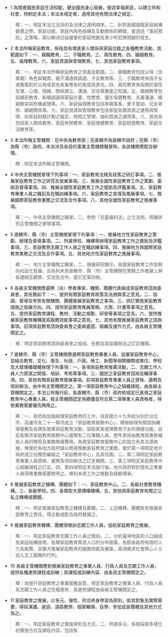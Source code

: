 * 1 為增進國民家庭生活知能，健全國民身心發展，營造幸福家庭，以建立祥和社會，特制定本法；本法未規定者，適用其他有關法律之規定。

> 釋：一、明定本法立法目的及法律之適用順序。二、針對我國面臨家庭結構變遷之際，家庭功能、家庭內角色結構及互動關係的轉變，爰透過「事前預防」之策略，期以解決日益嚴重的家庭問題及青少年犯罪問題的發生。

* 2 本法所稱家庭教育，係指具有增進家人關係與家庭功能之各種教育活動，其範圍如下：一、親職教育。二、子職教育。三、兩性教育。四、婚姻教育。五、倫理教育。六、家庭資源與管理教育。七、其他家庭教育事項。

> 釋：一、明定本法所稱家庭教育之意義及範圍。二、親職教育包括父母（含單親）角色與職責、親子溝通與調適、子女教育等。三、子職教育係指子女或晚輩對於父母或其他長輩應有的態度與責任。四、兩性教育係指關於兩性生理、心理、情緒、關係建立、溝通、交往等層面之知識。五、婚姻教育包括婚前教育、新婚調適與家庭計畫、性教育、優生保健教育、夫妻溝通、婚姻衝突與危機處理等。六、家庭倫理教育包括孝親事長、愛子慈幼、兄友弟恭、姻親關係等。七、家庭資源與管理教育包括家庭各類資源之運用與管理，如家庭財務計劃之擬定、時間之管理、福利資源之運用等。八、其他尚包括家人關係教育、家庭休閒教育、家庭保健教育、家庭經營教育、家庭生活教育等。

* 3 本法所稱主管機關：在中央為教育部；在直轄市為直轄市政府；在縣（市）為縣（市）政府。本法涉及各目的事業主管機關職掌時，各該機關應配合辦理。

> 釋：明定本法所稱主管機關。

* 4 中央主管機關掌理下列事項：一、家庭教育法規及政策之研訂事項。二、推展家庭教育工作之研究及發展事項。三、推展全國性家庭教育工作之策劃、委辦及督導事項。四、推展全國性家庭教育工作之獎助及評鑑事項。五、家庭教育專業人員之職前及在職訓練事項。六、家庭教育之宣導及推展事項。七、推展國際家庭教育業務之交流及合作事項。八、其他全國性家庭教育之推展事項。

> 釋：一、中央主管機關之職掌。二、參酌「兒童福利法」之立法例，明確詳列主管機關之掌理事項。

* 5 直轄市、縣（市）主管機關掌理下列事項：一、推展地方性家庭教育之策劃、辦理及督導事項。二、所屬學校、機構等辦理家庭教育工作之獎助及評鑑事項。三、家庭教育志願工作人員之在職訓練事項。四、推展地方與國際家庭教育業務之交流及合作事項。五、其他地方性家庭教育之推展事項。

> 釋：一、地方主管機關之職掌。二、根據研究顯示，各國家庭教育工作皆朝向社區化發展，且為利未來直轄市、縣（市）主管機關在實務工作推展上與各國相互觀摩、交流及合作，爰訂定第四款。

* 6 各級主管機關應遴聘（派）學者專家、機關、團體代表組成家庭教育諮詢委員會，其任務如下：一、提供有關家庭教育政策及法規興革之意見。二、協調、督導及考核有關機關、團體推展家庭教育之事項。三、研訂實施家庭教育措施之發展方向。四、提供家庭教育推展策略、方案、計畫等事項之意見。五、提供家庭教育課程、教材、活動之規劃、研發等事項之意見。六、提供推展家庭教育機構提高服務效能事項之意見。七、其他有關推展家庭教育之諮詢事項。前項家庭教育諮詢委員會之委員遴選、組織及運作方式，由各級主管機關定之。

> 釋：明定家庭教育諮詢委員會之組成、任務及其設置辦法之訂定機關。

* 7 直轄市、縣（市）主管機關應遴聘家庭教育專業人員，設置家庭教育中心，並結合教育、文化、衛生、社政、戶政、勞工、新聞等相關機關或單位、學校及大眾傳播媒體辦理下列事項：一、各項家庭教育推廣活動。二、志願工作人員人力資源之開發、培訓、考核等事項。三、國民之家庭教育諮詢及輔導事項。四、其他有關家庭教育推展事項。前項家庭教育專業人員之資格、遴聘及培訓辦法，由中央主管機關定之。第一項家庭教育中心之組織規程，由各級主管機關定之。本法公布施行前，各直轄市、縣（市）政府依規定已進用之家庭教育中心專業人員，經主管機關認定為績優並符合第二項專業人員資格者，得依業務需要優先聘用之。

> 釋：一、政府為加強辦理家庭教育的工作，自民國七十九年起分別於台北市、高雄市及二十一縣市成立「家庭教育服務中心」，積極辦理有關諮詢輔導服務及各類型推廣家庭教育活動，協助家長發揮教育子女的積極功能。目前各縣市家庭教育服務中心遴聘有二位專職人員，歷年來係由教育部專款補助人員的聘用及業務推展費用。為使家庭教育服務中心的設立有其法源依據，俾便於各地方政府據以銜接推動家庭教育之業務，爰於第一項明定地方政府成立任務性編組之「家庭教育中心」及其任務。二、第二項明定家庭教育專業人員資格、遴聘及培訓辦法之訂定機關。三、第三項明定家庭教育中心組織規程之訂定。四、第四項明定本法施行後，地方政府對於既有之專業人員得應業務需要聘用之，俾利未來工作之推動及經驗傳承。

* 8 推展家庭教育之機構、團體如下：一、家庭教育中心。二、各級社會教育機構。三、各級學校。四、各類型大眾傳播機構。五、其他與家庭教育有關之公私立機構或團體。

> 釋：一、明定推展家庭教育之機構及團體。二、上述機構、團體負有推展家庭教育之責任，得主動或配合政府推展之。

* 9 推展家庭教育機構、團體得徵訓志願工作人員，協助家庭教育之推展。

> 釋：一、明定家庭教育志願工作人員之徵訓。二、分析臺灣地區的人口組成及家庭結構發現，各類家庭教育需求人口的分布極廣，為節省政府有限的人力及經費，並擴大推展家庭教育的服務效能及層面，亟須徵求社會熱心人士加入志工服務的行列。

* 10 各級主管機關應對推展家庭教育之專業人員、行政人員及志願工作人員，提供各種進修課程或訓練；其課程或訓練內容、由各該主管機關定之。

> 釋：為提升家庭教育之專業服務品質，明定家庭教育之專業人員、行政人員及志願工作人員之在職進修，其進修課程由各級主管機關定之。

* 11 家庭教育之推展，以多元、彈性、符合終身學習為原則，依其對象及實際需要，得採演講、座談、遠距教學、個案輔導、自學、參加成長團體及其他方式為之。

> 釋：一、明定家庭教育之實施原則及方式。二、所謂多元，係指採取多樣化的實施方式及課程內容，包括有

